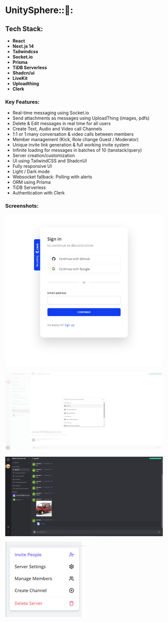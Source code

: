 
# UnitySphere::👾:

<!--
# App Deployed On Render & Vercel:
**Live On** : [UnitySphere](https://unitysphere.onrender.com) 
-->

## Tech Stack:

- **React**
- **Next.js 14**
- **Tailwindcss**
- **Socket.io**
- **Prisma**
- **TiDB Serverless**
- **Shadcn/ui**
- **LiveKit**
- **Uploadthing**
- **Clerk**

<!-- 
### Presentation
https://youtu.be/U-aNRVWFkz0
-->

### Key Features:

- Real-time messaging using Socket.io
- Send attachments as messages using UploadThing (images, pdfs)
- Delete & Edit messages in real time for all users
- Create Text, Audio and Video call Channels
- 1:1 or 1:many conversation & video calls between members
- Member management (Kick, Role change Guest / Moderator)
- Unique invite link generation & full working invite system
- Infinite loading for messages in batches of 10 (tanstack/query)
- Server creation/customization
- UI using TailwindCSS and ShadcnUI
- Fully responsive UI
- Light / Dark mode
- Websocket fallback: Polling with alerts
- ORM using Prisma
- TiDB Serverless 
- Authentication with Clerk

### Screenshots:

![App Screenshot](https://raw.githubusercontent.com/RiP3rQ/Discord-Clone-NextJs/main/screenshots/4.PNG)

![App Screenshot](https://raw.githubusercontent.com/RiP3rQ/Discord-Clone-NextJs/main/screenshots/2.PNG)

![App Screenshot](https://raw.githubusercontent.com/RiP3rQ/Discord-Clone-NextJs/main/screenshots/1.PNG)

![App Screenshot](https://raw.githubusercontent.com/RiP3rQ/Discord-Clone-NextJs/main/screenshots/3.PNG)

<!--
MIT License

Copyright (c) 2023 Antonio Erdeljac

Permission is hereby granted, free of charge, to any person obtaining a copy
of this software and associated documentation files (the "Software"), to deal
in the Software without restriction, including without limitation the rights
to use, copy, modify, merge, publish, distribute, sublicense, and/or sell
copies of the Software, and to permit persons to whom the Software is
furnished to do so, subject to the following conditions:

The above copyright notice and this permission notice shall be included in all
copies or substantial portions of the Software.

THE SOFTWARE IS PROVIDED "AS IS", WITHOUT WARRANTY OF ANY KIND, EXPRESS OR
IMPLIED, INCLUDING BUT NOT LIMITED TO THE WARRANTIES OF MERCHANTABILITY,
FITNESS FOR A PARTICULAR PURPOSE AND NONINFRINGEMENT. IN NO EVENT SHALL THE
AUTHORS OR COPYRIGHT HOLDERS BE LIABLE FOR ANY CLAIM, DAMAGES OR OTHER
LIABILITY, WHETHER IN AN ACTION OF CONTRACT, TORT OR OTHERWISE, ARISING FROM,
OUT OF OR IN CONNECTION WITH THE SOFTWARE OR THE USE OR OTHER DEALINGS IN THE
SOFTWARE.
-->


